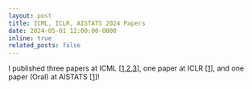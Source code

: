 ```yaml
---
layout: post
title: ICML, ICLR, AISTATS 2024 Papers
date: 2024-05-01 12:00:00-0000
inline: true
related_posts: false
---
```


I published three papers at ICML [<a href="https://timrudner.com/cgd" target="_blank">1</a>,<a href="https://timrudner.com/pacllm" target="_blank">2</a>,<a href="https://timrudner.com/bayespos" target="_blank">3</a>], one paper at ICLR [<a href="https://timrudner.com/bayesopt" target="_blank">1</a>], and one paper (Oral) at AISTATS [<a href="gap" target="_blank">1</a>]!